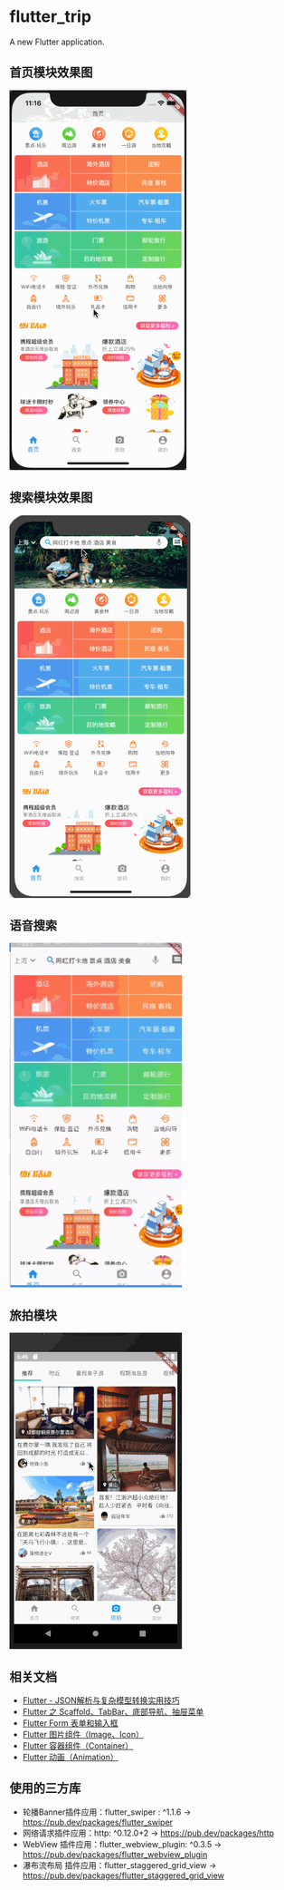 # flutter_trip

A new Flutter application.
## 首页模块效果图
![首页](https://github.com/wuchao226/flutter_trip/blob/master/image_gif/preview_home.gif)
## 搜索模块效果图
![搜索](https://github.com/wuchao226/flutter_trip/blob/master/image_gif/preview_search.gif)
## 语音搜索
![语音](https://github.com/wuchao226/flutter_trip/blob/master/image_gif/preview_speak.gif)
## 旅拍模块
![旅拍](https://github.com/wuchao226/flutter_trip/blob/master/image_gif/preview_travel.gif)

## 相关文档
- [Flutter - JSON解析与复杂模型转换实用技巧](https://www.jianshu.com/p/453c3ee28540)
- [Flutter 之 Scaffold、TabBar、底部导航、抽屉菜单](https://www.jianshu.com/p/e2c5a88123b7)
- [Flutter Form 表单和输入框](https://www.jianshu.com/p/bbea2f1f9e81)
- [Flutter 图片组件（Image、Icon）](https://www.jianshu.com/p/eac526983fe3)
- [Flutter 容器组件（Container）](https://www.jianshu.com/p/71e1f75a22c0)
- [Flutter 动画（Animation）](https://www.jianshu.com/p/a5d44899e805)

## 使用的三方库
- 轮播Banner插件应用：flutter_swiper : ^1.1.6  ->  https://pub.dev/packages/flutter_swiper
- 网络请求插件应用：http: ^0.12.0+2  ->  https://pub.dev/packages/http
- WebView 插件应用：flutter_webview_plugin: ^0.3.5  ->  https://pub.dev/packages/flutter_webview_plugin
- 瀑布流布局 插件应用：flutter_staggered_grid_view -> https://pub.dev/packages/flutter_staggered_grid_view
